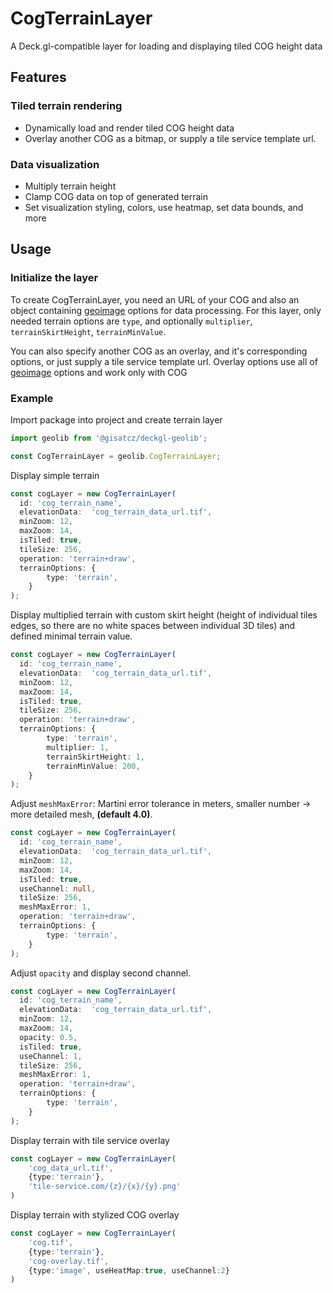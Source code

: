 # CogTerrainLayer

A Deck.gl-compatible layer for loading and displaying tiled COG height data

## Features

### Tiled terrain rendering
- Dynamically load and render tiled COG height data
- Overlay another COG as a bitmap, or supply a tile service template url.
### Data visualization
- Multiply terrain height
- Clamp COG data on top of generated terrain
- Set visualization styling, colors, use heatmap, set data bounds, and more

## Usage
### Initialize the layer
To create CogTerrainLayer, you need an URL of your COG and also an object containing [geoimage](../geoimage/README.md) options for data processing.
For this layer, only needed terrain options are `type`, and optionally `multiplier`, `terrainSkirtHeight`, `terrainMinValue`.

You can also specify another COG as an overlay, and it's corresponding options, or just supply a tile service template url. Overlay options use all of [geoimage](../geoimage/README.md) options and work only with COG

### Example
Import package into project and create terrain layer

```typescript
import geolib from '@gisatcz/deckgl-geolib';

const CogTerrainLayer = geolib.CogTerrainLayer;
```
[//]: # (TODO: remove minZoom & maxZoom)

Display simple terrain
```typescript
const cogLayer = new CogTerrainLayer(
  id: 'cog_terrain_name',
  elevationData:  'cog_terrain_data_url.tif',
  minZoom: 12,
  maxZoom: 14,
  isTiled: true,
  tileSize: 256,
  operation: 'terrain+draw',
  terrainOptions: {
        type: 'terrain', 
    }
);
```
Display multiplied terrain with custom skirt height 
(height of individual tiles edges, so there are no white spaces between individual 3D tiles) and defined minimal terrain value.
```typescript
const cogLayer = new CogTerrainLayer(
  id: 'cog_terrain_name',
  elevationData:  'cog_terrain_data_url.tif',
  minZoom: 12,
  maxZoom: 14,
  isTiled: true,
  tileSize: 256,
  operation: 'terrain+draw',
  terrainOptions: {
        type: 'terrain', 
        multiplier: 1,
        terrainSkirtHeight: 1,
        terrainMinValue: 200,
    }
);
```
Adjust `meshMaxError`: Martini error tolerance in meters, smaller number -> more detailed mesh, **(default 4.0)**.
```typescript
const cogLayer = new CogTerrainLayer(
  id: 'cog_terrain_name',
  elevationData:  'cog_terrain_data_url.tif',
  minZoom: 12,
  maxZoom: 14,
  isTiled: true,
  useChannel: null,
  tileSize: 256,
  meshMaxError: 1,
  operation: 'terrain+draw',
  terrainOptions: {
        type: 'terrain', 
    }
);
```

[//]: # (TODO check if useChannel works properly)
Adjust `opacity` and display second channel.
```typescript
const cogLayer = new CogTerrainLayer(
  id: 'cog_terrain_name',
  elevationData:  'cog_terrain_data_url.tif',
  minZoom: 12,
  maxZoom: 14,
  opacity: 0.5,
  isTiled: true,
  useChannel: 1,
  tileSize: 256,
  meshMaxError: 1,
  operation: 'terrain+draw',
  terrainOptions: {
        type: 'terrain', 
    }
);
```

[//]: # (TODO update overlay generation)

Display terrain with tile service overlay
```typescript
const cogLayer = new CogTerrainLayer(
    'cog_data_url.tif',
    {type:'terrain'},
    'tile-service.com/{z}/{x}/{y}.png'
)
```
Display terrain with stylized COG overlay
```typescript
const cogLayer = new CogTerrainLayer(
    'cog.tif',
    {type:'terrain'},
    'cog-overlay.tif',
    {type:'image', useHeatMap:true, useChannel:2}
)
```
